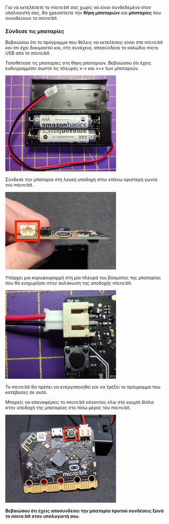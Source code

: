 Για να εκτελέσετε το micro:bit σας χωρίς να είναι συνδεδεμένο στον υπολογιστή σας, θα χρειαστείτε την **θήκη μπαταριών** και **μπαταρίες** που συνοδεύουν το micro:bit.

### Σύνδεσε τις μπαταρίες

Βεβαιώσου ότι το πρόγραμμα που θέλεις να εκτελέσεις είναι στο micro:bit και ότι έχει δοκιμαστεί και, στη συνέχεια, αποσύνδεσε το καλώδιο micro USB από το micro:bit.

Τοποθέτησε τις μπαταρίες στη θήκη μπαταριών. Βεβαιώσου ότι έχεις ευθυγραμμίσει σωστά τις πλευρές «-» και «+» των μπαταριών.

<img src="images/microbit-battery-insert.jpg" alt="The micro:bit battery pack containing two AAA batteries. The batteries are aligned so that the negative ends are placed against the spring contacts of the holder." width="350"/>

Σύνδεσε την μπαταρία στη λευκή υποδοχή στην επάνω αριστερή γωνία του micro:bit.

<img src="images/battery-port.jpg" alt="The top of the micro:bit the battery connector on the right is highlighted. " width="350"/>

Υπάρχει μια κορυφογραμμή στη μία πλευρά του βύσματος της μπαταρίας που θα εισχωρήσει στην αυλάκωση της υποδοχής micro:bit.

<img src="images/microbit-battery-connect.jpg" alt="The battery power lead partially connected to the micro:bit. The micro:bit has the connection ports showing, and the lead is orientated so that the central strip is uppermost. " width="350"/>

Το micro:bit θα πρέπει να ενεργοποιηθεί και να τρέξει το πρόγραμμα που κατέβασες σε αυτό.

Μπορείς να επαναφέρεις το micro:bit κάνοντας κλικ στο κουμπί δίπλα στην υποδοχή της μπαταρίας στο πίσω μέρος του micro:bit.

<img src="images/reset-button.jpg" alt="The back of a micro:bit with the reset button next to the USB connector highlighted." width="350"/>

**Βεβαιώσου ότι έχεις αποσυνδέσει την μπαταρία προτού συνδέσεις ξανά το micro:bit στον υπολογιστή σου.**
